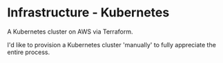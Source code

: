 # Infrastructure - Kubernetes

A Kubernetes cluster on AWS via Terraform.

I'd like to provision a Kubernetes cluster 'manually' to fully appreciate the entire process.
